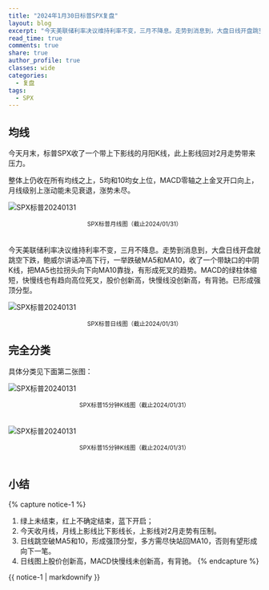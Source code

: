 ```yaml
---
title: "2024年1月30日标普SPX复盘"
layout: blog
excerpt: "今天美联储利率决议维持利率不变，三月不降息。走势到消息到，大盘日线开盘跳空下跌，一举跌破MA5和MA10，有形成死叉的趋势。股价创新高，MACD快慢线没创新高有背驰。已成强顶分型。"
read_time: true
comments: true
share: true
author_profile: true
classes: wide
categories:
  - 复盘
tags:
  - SPX
---
```


## 均线

今天月末，标普SPX收了一个带上下影线的月阳K线，此上影线回对2月走势带来压力。

整体上仍收在所有均线之上，5均和10均女上位，MACD零轴之上金叉开口向上，月线级别上涨动能未见衰退，涨势未尽。

![SPX标普20240131](https://file.olim.in/img/2024/2024-01-31-SPX-month.png)
<small><center>SPX标普月线图（截止2024/01/31）</center></small>　 

今天美联储利率决议维持利率不变，三月不降息。走势到消息到，大盘日线开盘就跳空下跌，鲍威尔讲话冲高下行，一举跌破MA5和MA10，收了一个带缺口的中阴K线，把MA5也拉拐头向下向MA10靠拢，有形成死叉的趋势。MACD的绿柱体缩短，快慢线也有趋向高位死叉，股价创新高，快慢线没创新高，有背驰。已形成强顶分型。

![SPX标普20240131](https://file.olim.in/img/2024/2024-01-31-SPX-day.png)
<small><center>SPX标普日线图（截止2024/01/31）</center></small>


## 完全分类

具体分类见下面第二张图：

![SPX标普20240131](https://file.olim.in/img/2024/2024-01-31-SPX-minute.png)
<small><center>SPX标普15分钟K线图（截止2024/01/31）</center></small>　 

![SPX标普20240131](https://file.olim.in/img/2024/2024-01-31-SPX-minute-a.png)
<small><center>SPX标普15分钟K线图（截止2024/01/31）</center></small>　 

## 小结
{% capture notice-1 %}
1. 绿上未结束，红上不确定结束，蓝下开启；
2. 今天收月线，月线上影线比下影线长，上影线对2月走势有压制。
3. 日线跳空破MA5和10，形成强顶分型，多方需尽快站回MA10，否则有望形成向下一笔。
4. 日线图上股价创新高，MACD快慢线未创新高，有背驰。
{% endcapture %}
<div class="notice--info">{{ notice-1 | markdownify }}</div>



